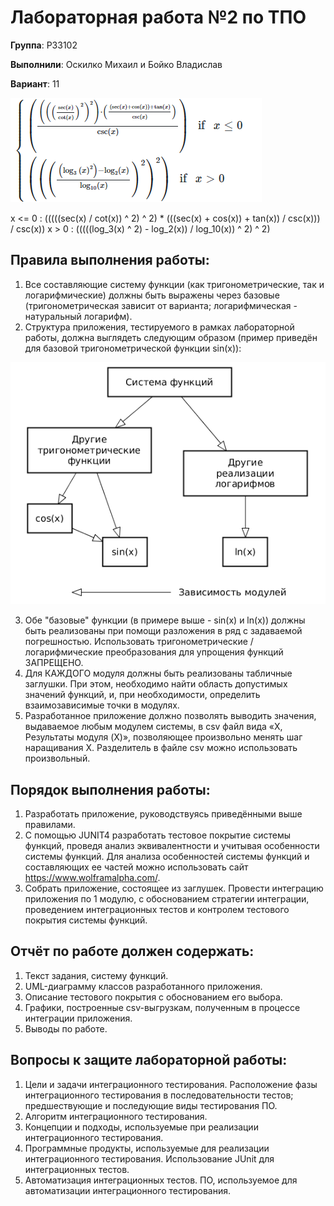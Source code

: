 # Лабораторная работа №2 по ТПО

**Группа**: P33102

**Выполнили**: Оскилко Михаил и Бойко Владислав

**Вариант**: 11

![func](./resources/func.png)

x <= 0 : (((((sec(x) / cot(x)) ^ 2) ^ 2) * (((sec(x) + cos(x)) + tan(x)) / csc(x))) / csc(x))
x > 0 : (((((log_3(x) ^ 2) - log_2(x)) / log_10(x)) ^ 2) ^ 2)

## Правила выполнения работы:


1. Все составляющие систему функции (как тригонометрические, так и логарифмические) должны быть выражены через базовые (тригонометрическая зависит от варианта; логарифмическая - натуральный логарифм).
2. Структура приложения, тестируемого в рамках лабораторной работы, должна выглядеть следующим образом (пример приведён для базовой тригонометрической функции sin(x)):

![scheme](./resources/scheme.png)


3. Обе "базовые" функции (в примере выше - sin(x) и ln(x)) должны быть реализованы при помощи разложения в ряд с задаваемой погрешностью. Использовать тригонометрические / логарифмические преобразования для упрощения функций ЗАПРЕЩЕНО.
4. Для КАЖДОГО модуля должны быть реализованы табличные заглушки. При этом, необходимо найти область допустимых значений функций, и, при необходимости, определить взаимозависимые точки в модулях.
5. Разработанное приложение должно позволять выводить значения, выдаваемое любым модулем системы, в сsv файл вида «X, Результаты модуля (X)», позволяющее произвольно менять шаг наращивания Х. Разделитель в файле csv можно использовать произвольный.

## Порядок выполнения работы:

1. Разработать приложение, руководствуясь приведёнными выше правилами.
2. С помощью JUNIT4 разработать тестовое покрытие системы функций, проведя анализ эквивалентности и учитывая особенности системы функций. Для анализа особенностей системы функций и составляющих ее частей можно использовать сайт https://www.wolframalpha.com/.
3. Собрать приложение, состоящее из заглушек. Провести интеграцию приложения по 1 модулю, с обоснованием стратегии интеграции, проведением интеграционных тестов и контролем тестового покрытия системы функций.


## Отчёт по работе должен содержать:

1. Текст задания, систему функций.
2. UML-диаграмму классов разработанного приложения.
3. Описание тестового покрытия с обоснованием его выбора.
4. Графики, построенные csv-выгрузкам, полученным в процессе интеграции приложения.
5. Выводы по работе.

## Вопросы к защите лабораторной работы:

1. Цели и задачи интеграционного тестирования. Расположение фазы интеграционного тестирования в последовательности тестов; предшествующие и последующие виды тестирования ПО.
2. Алгоритм интеграционного тестирования.
3. Концепции и подходы, используемые при реализации интеграционного тестирования.
4. Программные продукты, используемые для реализации интеграционного тестирования. Использование JUnit для интеграционных тестов.
5. Автоматизация интеграционных тестов. ПО, используемое для автоматизации интеграционного тестирования.
